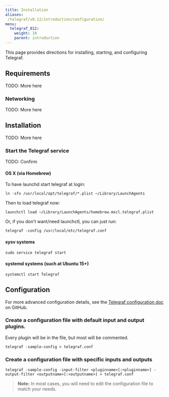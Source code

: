 ```yaml
---
title: Installation
aliases:
 /telegraf/v0.12/introduction/configuration/
menu:
  telegraf_012:
    weight: 10
    parent: introduction
---
```


This page provides directions for installing, starting, and configuring Telegraf.

## Requirements

TODO: More here

### Networking

TODO: More here

## Installation

TODO: More here

### Start the Telegraf service

TODO: Confirm

#### OS X (via Homebrew)
To have launchd start telegraf at login:
```
ln -sfv /usr/local/opt/telegraf/*.plist ~/Library/LaunchAgents
```
Then to load telegraf now:
```
launchctl load ~/Library/LaunchAgents/homebrew.mxcl.telegraf.plist
```

Or, if you don't want/need launchctl, you can just run:
```
telegraf -config /usr/local/etc/telegraf.conf
```

#### sysv systems
```
sudo service telegraf start
```

#### systemd systems (such at Ubuntu 15+)
```
systemctl start Telegraf
```

## Configuration

For more advanced configuration details, see the [Telegraf configuration doc](https://github.com/influxdata/telegraf/blob/master/docs/CONFIGURATION.md)
on GitHub.

### Create a configuration file with default input and output plugins.

Every plugin will be in the file, but most will be commented.

```
telegraf -sample-config > telegraf.conf
```

### Create a configuration file with specific inputs and outputs
```
telegraf -sample-config -input-filter <pluginname>[:<pluginname>] -output-filter <outputname>[:<outputname>] > telegraf.conf
```

> **Note:** In most cases, you will need to edit the configuration file to
match your needs.
